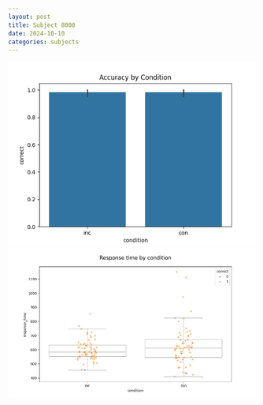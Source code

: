 ```yaml
---
layout: post
title: Subject 8000
date: 2024-10-10
categories: subjects
---
```


![](data/8000/run-9/8000_NF_acc.png)
![](data/8000/run-9/8000_NF_rt.png)
